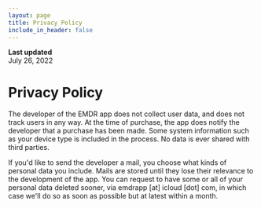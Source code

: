 ```yaml
---
layout: page
title: Privacy Policy
include_in_header: false
---
```


**Last updated**  
July 26, 2022

# Privacy Policy
The developer of the EMDR app does not collect user data, and does not track users in any way. At the time of purchase, the app does notify the developer that a purchase has been made. Some system information such as your device type is included in the process. No data is ever shared with third parties.

If you'd like to send the developer a mail, you choose what kinds of personal data you include. Mails are stored until they lose their relevance to the development of the app. You can request to have some or all of your personal data deleted sooner, via emdrapp [at] icloud [dot] com, in which case we'll do so as soon as possible but at latest within a month.
